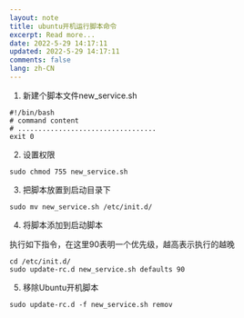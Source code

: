 ```yaml
---
layout: note
title: ubuntu开机运行脚本命令
excerpt: Read more...
date: 2022-5-29 14:17:11
updated: 2022-5-29 14:17:11
comments: false
lang: zh-CN
---
```


1. 新建个脚本文件new_service.sh

```
#!/bin/bash
# command content
# ..................................
exit 0
```

2. 设置权限

```
sudo chmod 755 new_service.sh
```

3. 把脚本放置到启动目录下

```
sudo mv new_service.sh /etc/init.d/
```

4. 将脚本添加到启动脚本

执行如下指令，在这里90表明一个优先级，越高表示执行的越晚

```
cd /etc/init.d/
sudo update-rc.d new_service.sh defaults 90
```

5. 移除Ubuntu开机脚本

```
sudo update-rc.d -f new_service.sh remov
```
  